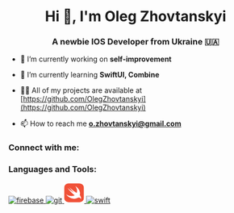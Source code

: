 <h1 align="center">Hi 👋, I'm Oleg Zhovtanskyi</h1>
<h3 align="center">A newbie IOS Developer from Ukraine 🇺🇦</h3>

- 🔭 I’m currently working on **self-improvement**

- 🌱 I’m currently learning **SwiftUI, Combine**

- 👨‍💻 All of my projects are available at [https://github.com/OlegZhovtanskyi](https://github.com/OlegZhovtanskyi)

- 📫 How to reach me **o.zhovtanskyi@gmail.com**

<h3 align="left">Connect with me:</h3>
<p align="left">
</p>

<h3 align="left">Languages and Tools:</h3>
<p align="left"> <a href="https://firebase.google.com/" target="_blank" rel="noreferrer"> <img src="https://www.vectorlogo.zone/logos/firebase/firebase-icon.svg" alt="firebase" width="40" height="40"/> </a> <a href="https://git-scm.com/" target="_blank" rel="noreferrer"> <img src="https://www.vectorlogo.zone/logos/git-scm/git-scm-icon.svg" alt="git" width="40" height="40"/> </a> <a href="https://developer.apple.com/swift/" target="_blank" rel="noreferrer"> <img src="https://raw.githubusercontent.com/devicons/devicon/master/icons/swift/swift-original.svg" alt="swift" width="40" height="40"/> </a> <a href="https://developer.apple.com/xcode/swiftui/" target="_blank" rel="noreferrer"> <img src="https://images.ctfassets.net/ooa29xqb8tix/6MFFWO1k38yxTrLKRZ26e8/2c07fa6c2c4653bfae00dd87625d6e56/swift-logo.png?w=400&q=50" alt="swift" width="40" height="40"/>  </a> </p>

<!---
OlegZhovtanskyi/OlegZhovtanskyi is a ✨ special ✨ repository because its `README.md` (this file) appears on your GitHub profile.
You can click the Preview link to take a look at your changes.
--->
